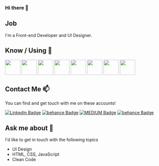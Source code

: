 ### Hi there 💬


## Job

I'm a  Front-end Developer  and UI Designer.

<!-- **deryadenizballi/deryadenizballi** is a ✨ _special_ ✨ repository because its `README.md` (this file) appears on your GitHub profile. -->


## Know / Using 🧠
<code><img height="50" src="https://www.vectorlogo.zone/logos/javascript/javascript-ar21.svg"></code>
<code><img height="50" src="https://www.vectorlogo.zone/logos/getbootstrap/getbootstrap-ar21.svg"></code>
<code><img height="50" src="https://www.vectorlogo.zone/logos/tailwindcss/tailwindcss-ar21.svg"></code>
<code><img height="50" src="https://www.vectorlogo.zone/logos/reactjs/reactjs-ar21.svg"></code>
<code><img height="50" src="https://www.vectorlogo.zone/logos/w3_html5/w3_html5-ar21.svg"></code>
<code><img height="50" src="https://www.vectorlogo.zone/logos/gulpjs/gulpjs-ar21.svg"></code>
<code><img height="50" src="https://www.vectorlogo.zone/logos/w3_css/w3_css-ar21.svg"></code>
<code><img height="50" src="https://www.vectorlogo.zone/logos/visualstudio_code/visualstudio_code-ar21.svg"></code>



## Contact Me 📫

You can find and get touch with me on these accounts!

[![Linkedin Badge](https://img.shields.io/badge/DERYA-FOLLOW%20ON%20LINKEDIN-blue)](https://www.linkedin.com/in/derya-ball%C4%B1-21480015b/)
[![behance Badge](https://img.shields.io/badge/DERYA-FOLLOW%20ON%20BEHANCE-green)](https://www.behance.net/deryaball)
[![MEDIUM Badge](https://img.shields.io/badge/DERYA-FOLLOW%20ON%20MEDIUM-orange)](https://ddry564.medium.com/)
[![behance Badge](https://img.shields.io/badge/DERYA-FOLLOW%20ON%20WEBS%C4%B0TE-brightgreen)](https://deryadenizballi.github.io/)

## Ask me about 💬

I'd like to get in touch with the following topics

  - UI Design
  - HTML, CSS, JavaScript
  - Clean Code


